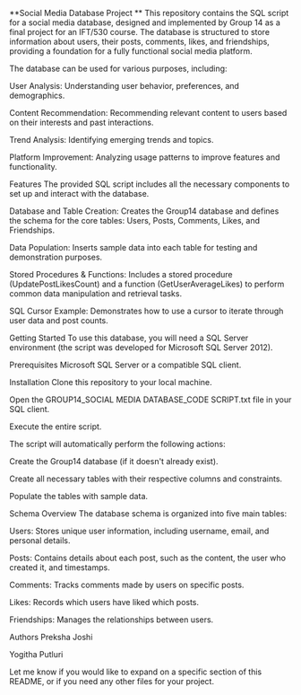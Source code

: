 **Social Media Database Project
**
This repository contains the SQL script for a social media database, designed and implemented by Group 14 as a final project for an IFT/530 course. The database is structured to store information about users, their posts, comments, likes, and friendships, providing a foundation for a fully functional social media platform.

The database can be used for various purposes, including:

User Analysis: Understanding user behavior, preferences, and demographics.

Content Recommendation: Recommending relevant content to users based on their interests and past interactions.

Trend Analysis: Identifying emerging trends and topics.

Platform Improvement: Analyzing usage patterns to improve features and functionality.

Features
The provided SQL script includes all the necessary components to set up and interact with the database.

Database and Table Creation: Creates the Group14 database and defines the schema for the core tables: Users, Posts, Comments, Likes, and Friendships.

Data Population: Inserts sample data into each table for testing and demonstration purposes.

Stored Procedures & Functions: Includes a stored procedure (UpdatePostLikesCount) and a function (GetUserAverageLikes) to perform common data manipulation and retrieval tasks.

SQL Cursor Example: Demonstrates how to use a cursor to iterate through user data and post counts.

Getting Started
To use this database, you will need a SQL Server environment (the script was developed for Microsoft SQL Server 2012).

Prerequisites
Microsoft SQL Server or a compatible SQL client.

Installation
Clone this repository to your local machine.

Open the GROUP14_SOCIAL MEDIA DATABASE_CODE SCRIPT.txt file in your SQL client.

Execute the entire script.

The script will automatically perform the following actions:

Create the Group14 database (if it doesn't already exist).

Create all necessary tables with their respective columns and constraints.

Populate the tables with sample data.

Schema Overview
The database schema is organized into five main tables:

Users: Stores unique user information, including username, email, and personal details.

Posts: Contains details about each post, such as the content, the user who created it, and timestamps.

Comments: Tracks comments made by users on specific posts.

Likes: Records which users have liked which posts.

Friendships: Manages the relationships between users.

Authors
Preksha Joshi

Yogitha Putluri

Let me know if you would like to expand on a specific section of this README, or if you need any other files for your project.
